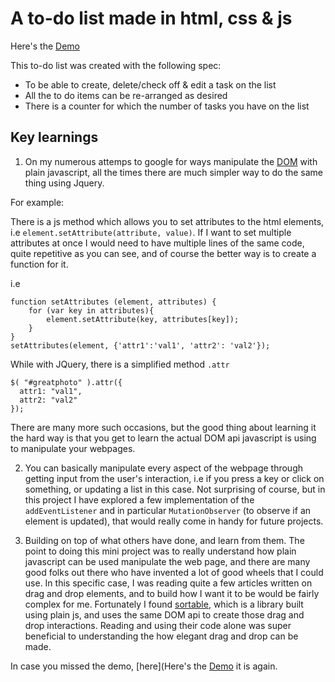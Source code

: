 # A to-do list made in html, css & js

Here's the [Demo](http://codepen.io/davidnge/pen/xVEabV)

This to-do list was created with the following spec:

- To be able to create, delete/check off & edit a task on the list
- All the to do items can be re-arranged as desired
- There is a counter for which the number of tasks you have on the list

## Key learnings

1. On my numerous attemps to google for ways manipulate the [DOM](https://en.wikipedia.org/wiki/Document_Object_Model) with plain javascript, all the times there are much simpler way to do the same thing using Jquery. 

For example:

There is a js method which allows you to set attributes to the html elements, i.e `element.setAttribute(attribute, value)`. If I want to set multiple attributes at once I would need to have multiple lines of the same code, quite repetitive as you can see, and of course the better way is to create a function for it. 

i.e

```
function setAttributes (element, attributes) {
    for (var key in attributes){
        element.setAttribute(key, attributes[key]);
    }
}
setAttributes(element, {'attr1':'val1', 'attr2': 'val2'});
```

While with JQuery, there is a simplified method `.attr`

```
$( "#greatphoto" ).attr({
  attr1: "val1",
  attr2: "val2"
});
```

There are many more such occasions, but the good thing about learning it the hard way is that you get to learn the actual DOM api javascript is using to manipulate your webpages.


2. You can basically manipulate every aspect of the webpage through getting input from the user's interaction, i.e if you press a key or click on something, or updating a list in this case. Not surprising of course, but in this project I have explored a few implementation of the `addEventListener` and in particular `MutationObserver` (to observe if an element is updated), that would really come in handy for future projects.

3. Building on top of what others have done, and learn from them. The point to doing this mini project was to really understand how plain javascript can be used manipulate the web page, and there are many good folks out there who have invented a lot of good wheels that I could use. In this specific case, I was reading quite a few articles written on drag and drop elements, and to build how I want it to be would be fairly complex for me. Fortunately I found [sortable](https://github.com/RubaXa/Sortable), which is a library built using plain js, and uses the same DOM api to create those drag and drop interactions. Reading and using their code alone was super beneficial to understanding the how elegant drag and drop can be made.

In case you missed the demo, [here](Here's the [Demo](http://codepen.io/davidnge/pen/xVEabV) it is again.